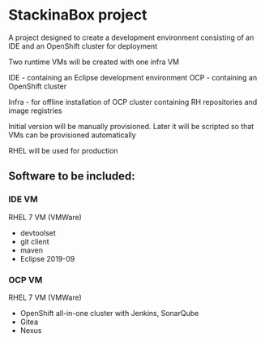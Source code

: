 # StackinaBox project

A project designed to create a development environment consisting of an IDE and an OpenShift cluster for deployment

Two runtime VMs will be created with one infra VM

IDE - containing an Eclipse development environment
OCP - containing an OpenShift cluster

Infra - for offline installation of OCP cluster containing RH repositories and image registries

Initial version will be manually provisioned. Later it will be scripted so that VMs can be provisioned automatically

RHEL will be used for production

## Software to be included:

### IDE VM
RHEL 7 VM (VMWare)
* devtoolset
* git client
* maven
* Eclipse 2019-09

### OCP VM
RHEL 7 VM (VMWare) 
* OpenShift all-in-one cluster with Jenkins, SonarQube 
* Gitea 
* Nexus
